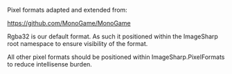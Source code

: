 ﻿Pixel formats adapted and extended from:

https://github.com/MonoGame/MonoGame

Rgba32 is our default format. As such it positioned within the ImageSharp root namespace to ensure visibility of the format.

All other pixel formats should be positioned within ImageSharp.PixelFormats to reduce intellisense burden.